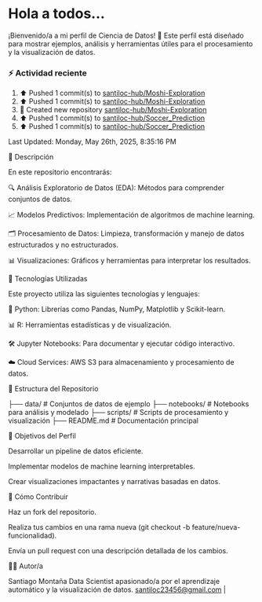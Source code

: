 # Hola a todos...
¡Bienvenido/a a mi perfil de Ciencia de Datos! 🚀 Este perfil está diseñado para mostrar ejemplos, análisis y herramientas útiles para el procesamiento y la visualización de datos.
### ⚡ Actividad reciente

<!--RECENT_ACTIVITY:start-->
1. ⬆️ Pushed 1 commit(s) to [santiloc-hub/Moshi-Exploration](https://github.com/santiloc-hub/Moshi-Exploration)<br>
2. ⬆️ Pushed 1 commit(s) to [santiloc-hub/Moshi-Exploration](https://github.com/santiloc-hub/Moshi-Exploration)<br>
3. 📔 Created new repository [santiloc-hub/Moshi-Exploration](https://github.com/santiloc-hub/Moshi-Exploration)<br>
4. ⬆️ Pushed 1 commit(s) to [santiloc-hub/Soccer_Prediction](https://github.com/santiloc-hub/Soccer_Prediction)<br>
5. ⬆️ Pushed 1 commit(s) to [santiloc-hub/Soccer_Prediction](https://github.com/santiloc-hub/Soccer_Prediction)<br>
<!--RECENT_ACTIVITY:end-->
<!--RECENT_ACTIVITY:last_update-->
Last Updated: Monday, May 26th, 2025, 8:35:16 PM
<!--RECENT_ACTIVITY:last_update_end-->



📌 Descripción

En este repositorio encontrarás:

🔍 Análisis Exploratorio de Datos (EDA): Métodos para comprender conjuntos de datos.

📈 Modelos Predictivos: Implementación de algoritmos de machine learning.

🗂️ Procesamiento de Datos: Limpieza, transformación y manejo de datos estructurados y no estructurados.

📊 Visualizaciones: Gráficos y herramientas para interpretar los resultados.

🚀 Tecnologías Utilizadas

Este proyecto utiliza las siguientes tecnologías y lenguajes:

🐍 Python: Librerías como Pandas, NumPy, Matplotlib y Scikit-learn.

📊 R: Herramientas estadísticas y de visualización.

🛠️ Jupyter Notebooks: Para documentar y ejecutar código interactivo.

☁️ Cloud Services: AWS S3 para almacenamiento y procesamiento de datos.

📁 Estructura del Repositorio

├── data/                # Conjuntos de datos de ejemplo
├── notebooks/           # Notebooks para análisis y modelado
├── scripts/             # Scripts de procesamiento y visualización
├── README.md            # Documentación principal

🎯 Objetivos del Perfil

Desarrollar un pipeline de datos eficiente.

Implementar modelos de machine learning interpretables.

Crear visualizaciones impactantes y narrativas basadas en datos.

📝 Cómo Contribuir

Haz un fork del repositorio.

Realiza tus cambios en una rama nueva (git checkout -b feature/nueva-funcionalidad).

Envía un pull request con una descripción detallada de los cambios.

👩‍💻 Autor/a

Santiago Montaña Data Scientist apasionado/a por el aprendizaje automático y la visualización de datos.
santiloc23456@gmail.com | 
